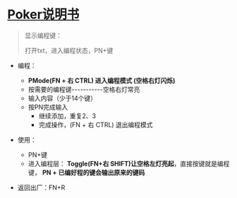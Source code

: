 # [Poker说明书](https://blog.csdn.net/liuchuo/article/details/51986176)

>显示编程键：
>
>打开txt，进入编程状态，PN+键

- 编程： 
  - **PMode(FN + 右 CTRL) 进入编程模式 (空格右灯闪烁)** 
  - 按需要的编程键-----------空格右灯常亮
  - 输入内容（少于14个键）
  - 按PN完成输入
    - 继续添加，重复2、3
    - 完成操作，(FN + 右 CTRL) 退出编程模式 
- 使用：
  - PN+键
  - 进入编程层： **Toggle(FN+右 SHIFT)让空格左灯亮起**，直接按键就是编程键， **PN + 已编好程的键会输出原来的键码**

- 返回出厂：FN+R